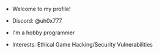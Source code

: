- Welcome to my profile!

- Discord: @uh0x777

- I'm a hobby programmer
- Interests: Ethical Game Hacking/Security Vulnerabilities
  

